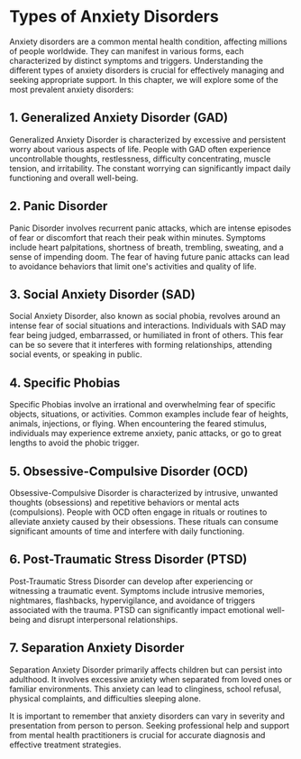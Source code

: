 Types of Anxiety Disorders
===================================

Anxiety disorders are a common mental health condition, affecting millions of people worldwide. They can manifest in various forms, each characterized by distinct symptoms and triggers. Understanding the different types of anxiety disorders is crucial for effectively managing and seeking appropriate support. In this chapter, we will explore some of the most prevalent anxiety disorders:

1\. Generalized Anxiety Disorder (GAD)
-------------------------------------

Generalized Anxiety Disorder is characterized by excessive and persistent worry about various aspects of life. People with GAD often experience uncontrollable thoughts, restlessness, difficulty concentrating, muscle tension, and irritability. The constant worrying can significantly impact daily functioning and overall well-being.

2\. Panic Disorder
-----------------

Panic Disorder involves recurrent panic attacks, which are intense episodes of fear or discomfort that reach their peak within minutes. Symptoms include heart palpitations, shortness of breath, trembling, sweating, and a sense of impending doom. The fear of having future panic attacks can lead to avoidance behaviors that limit one's activities and quality of life.

3\. Social Anxiety Disorder (SAD)
--------------------------------

Social Anxiety Disorder, also known as social phobia, revolves around an intense fear of social situations and interactions. Individuals with SAD may fear being judged, embarrassed, or humiliated in front of others. This fear can be so severe that it interferes with forming relationships, attending social events, or speaking in public.

4\. Specific Phobias
-------------------

Specific Phobias involve an irrational and overwhelming fear of specific objects, situations, or activities. Common examples include fear of heights, animals, injections, or flying. When encountering the feared stimulus, individuals may experience extreme anxiety, panic attacks, or go to great lengths to avoid the phobic trigger.

5\. Obsessive-Compulsive Disorder (OCD)
--------------------------------------

Obsessive-Compulsive Disorder is characterized by intrusive, unwanted thoughts (obsessions) and repetitive behaviors or mental acts (compulsions). People with OCD often engage in rituals or routines to alleviate anxiety caused by their obsessions. These rituals can consume significant amounts of time and interfere with daily functioning.

6\. Post-Traumatic Stress Disorder (PTSD)
----------------------------------------

Post-Traumatic Stress Disorder can develop after experiencing or witnessing a traumatic event. Symptoms include intrusive memories, nightmares, flashbacks, hypervigilance, and avoidance of triggers associated with the trauma. PTSD can significantly impact emotional well-being and disrupt interpersonal relationships.

7\. Separation Anxiety Disorder
------------------------------

Separation Anxiety Disorder primarily affects children but can persist into adulthood. It involves excessive anxiety when separated from loved ones or familiar environments. This anxiety can lead to clinginess, school refusal, physical complaints, and difficulties sleeping alone.

It is important to remember that anxiety disorders can vary in severity and presentation from person to person. Seeking professional help and support from mental health practitioners is crucial for accurate diagnosis and effective treatment strategies.
